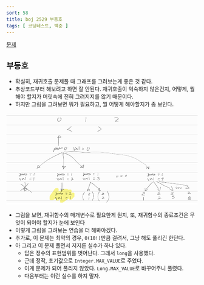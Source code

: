```yaml
---
sort: 58
title: boj 2529 부등호
tags: [ 코딩테스트, 백준 ]
---
```


[문제](https://www.acmicpc.net/problem/2529)

## 부등호

* 확실히, 재귀호출 문제풀 때 그래프를 그려보는게 좋은 것 같다. 
* 추상코드부터 해보려고 하면 잘 안된다. 재귀호출이 익숙하지 않은건지, 어떻게, 뭘 해야 할지가 머릿속에 전혀 그려지지를 않기 때문이다.
* 하지만 그림을 그려보면 뭐가 필요하고, 뭘 어떻게 해야할지가 좀 보인다.

![image-20210316113145151](image-20210316113145151.png) 

* 그림을 보면, 재귀함수의 매개변수로 필요한게 뭔지, 또, 재귀함수의 종료조건은 무엇이 되어야 할지가 눈에 보인다
* 이렇게 그림을 그려보는 연습을 더 해봐야겠다.
* 추가로, 이 문제는 최악의 경우, `O(10!)`만큼 걸려서, 그냥 해도 풀리긴 한단다.
* 아 그리고 이 문제 풀면서 저지른 실수가 하나 있다.
  * 답은 정수의 표현범위를 벗어난다. 그래서 `long`을 사용했다.
  * 근데 정작, 초기값으로 `Integer.MAX_VALUE`로 주었다.
  * 이게 문제가 되어 풀리지 않았다. `Long.MAX_VALUE`로 바꾸어주니 풀렸다. 
  * 다음부터는 이런 실수를 하지 말자.


